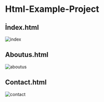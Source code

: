 # Html-Example-Project

## İndex.html

![index](https://user-images.githubusercontent.com/62955191/196216376-b4eba995-ba69-4e53-87c8-3fa445e06d78.PNG)

## Aboutus.html

![aboutus](https://user-images.githubusercontent.com/62955191/196216485-7c087c33-d62d-4110-a336-148789fda68d.PNG)

## Contact.html

![contact](https://user-images.githubusercontent.com/62955191/196216568-229f221f-a769-4886-a342-72142fa6b314.PNG)

